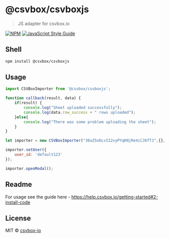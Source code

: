 # @csvbox/csvboxjs

> JS adapter for csvbox.io

[![NPM](https://img.shields.io/npm/v/@csvbox/csvboxjs.svg)](https://www.npmjs.com/package/@csvbox/csvboxjs) [![JavaScript Style Guide](https://img.shields.io/badge/code_style-standard-brightgreen.svg)](https://standardjs.com)

## Shell

```bash
npm install @csvbox/csvboxjs
```

## Usage

```jsx
import CSVBoxImporter from '@csvbox/csvboxjs';

function callback(result, data) {
    if(result) {
        console.log("Sheet uploaded successfully");
        console.log(data.row_success + " rows uploaded");
    }else{
        console.log("There was some problem uploading the sheet");
    }
}

let importer = new CSVBoxImporter("38uZ5obLvII2vyPYqKNjRe4iCJ6fTJ",{}, callback);

importer.setUser({
    user_id: 'default123'
});

importer.openModal();
```

## Readme

For usage see the guide here - https://help.csvbox.io/getting-started#2-install-code


## License

MIT © [csvbox-io](https://github.com/csvbox-io)